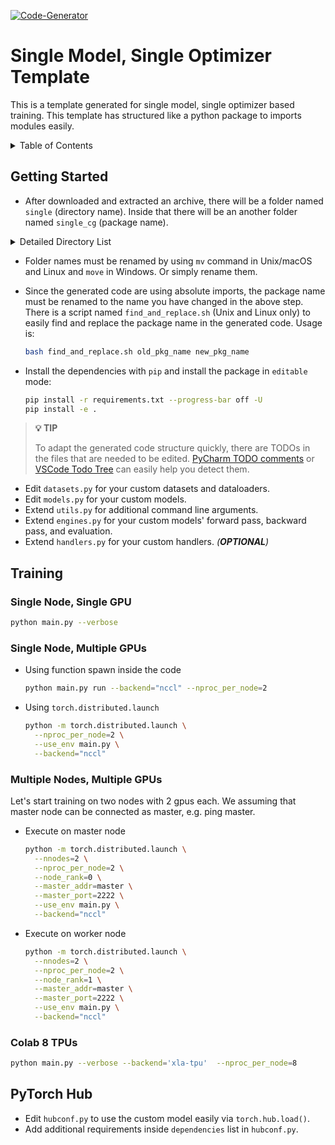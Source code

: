[![Code-Generator](https://badgen.net/badge/Template%20by/Code-Generator/ee4c2c?labelColor=eaa700)](https://github.com/pytorch-ignite/code-generator)

# Single Model, Single Optimizer Template

This is a template generated for single model, single optimizer based training.
This template has structured like a python package to imports modules easily.

<details>
<summary>
Table of Contents
</summary>

- [Getting Started](#getting-started)
- [Training](#training)
- [PyTorch Hub](#pytorch-hub)

</details>

## Getting Started

- After downloaded and extracted an archive, there will be a folder named `single` (directory name). Inside that there will be an another folder named `single_cg` (package name).

<details>
<summary>
Detailed Directory List
</summary>

```sh
single
├── README.md
├── find_and_replace.sh
├── hubconf.py
├── requirements.txt
├── setup.py
├── single_cg
│   ├── __init__.py
│   ├── datasets.py
│   ├── engines.py
│   ├── handlers.py
│   ├── main.py
│   ├── models.py
│   └── utils.py
└── tests
    ├── __init__.py
    ├── test_engines.py
    ├── test_handlers.py
    └── test_utils.py

2 directories, 16 files
```

</details>

- Folder names must be renamed by using `mv` command in Unix/macOS and Linux and `move` in Windows. Or simply rename them.

- Since the generated code are using absolute imports, the package name must be renamed to the name you have changed in the above step. There is a script named `find_and_replace.sh` (Unix and Linux only) to easily find and replace the package name in the generated code. Usage is:

  ```sh
  bash find_and_replace.sh old_pkg_name new_pkg_name
  ```

- Install the dependencies with `pip` and install the package in `editable` mode:

  ```sh
  pip install -r requirements.txt --progress-bar off -U
  pip install -e .
  ```

> **💡 TIP**
>
> To adapt the generated code structure quickly, there are TODOs in the files that are needed to be edited.
> [PyCharm TODO comments](https://www.jetbrains.com/help/pycharm/using-todo.html) or
> [VSCode Todo Tree](https://marketplace.visualstudio.com/items?itemName=Gruntfuggly.todo-tree)
> can easily help you detect them.

- Edit `datasets.py` for your custom datasets and dataloaders.
- Edit `models.py` for your custom models.
- Extend `utils.py` for additional command line arguments.
- Extend `engines.py` for your custom models' forward pass, backward pass, and evaluation.
- Extend `handlers.py` for your custom handlers. _(**OPTIONAL**)_

## Training

### Single Node, Single GPU

```sh
python main.py --verbose
```

### Single Node, Multiple GPUs

- Using function spawn inside the code

  ```sh
  python main.py run --backend="nccl" --nproc_per_node=2
  ```

- Using `torch.distributed.launch`

  ```sh
  python -m torch.distributed.launch \
    --nproc_per_node=2 \
    --use_env main.py \
    --backend="nccl"
  ```

### Multiple Nodes, Multiple GPUs

Let's start training on two nodes with 2 gpus each. We assuming that master node can be connected as master, e.g. ping master.

- Execute on master node

  ```sh
  python -m torch.distributed.launch \
    --nnodes=2 \
    --nproc_per_node=2 \
    --node_rank=0 \
    --master_addr=master \
    --master_port=2222 \
    --use_env main.py \
    --backend="nccl"
  ```

- Execute on worker node

  ```sh
  python -m torch.distributed.launch \
    --nnodes=2 \
    --nproc_per_node=2 \
    --node_rank=1 \
    --master_addr=master \
    --master_port=2222 \
    --use_env main.py \
    --backend="nccl"
  ```

### Colab 8 TPUs

```sh
python main.py --verbose --backend='xla-tpu'  --nproc_per_node=8
```

## PyTorch Hub

- Edit `hubconf.py` to use the custom model easily via `torch.hub.load()`.
- Add additional requirements inside `dependencies` list in `hubconf.py`.

